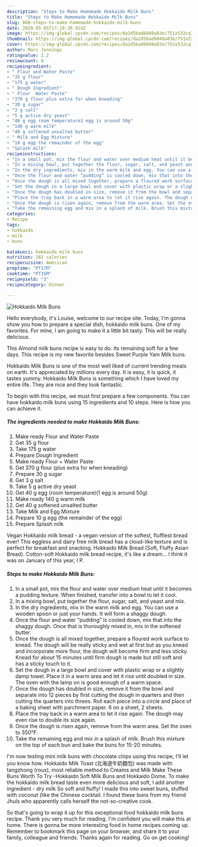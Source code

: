 ```yaml
---
description: "Steps to Make Homemade Hokkaido Milk Buns"
title: "Steps to Make Homemade Hokkaido Milk Buns"
slug: 860-steps-to-make-homemade-hokkaido-milk-buns
date: 2020-05-05T17:19:38.914Z
image: https://img-global.cpcdn.com/recipes/da2d5bad6049a83e/751x532cq70/hokkaido-milk-buns-recipe-main-photo.jpg
thumbnail: https://img-global.cpcdn.com/recipes/da2d5bad6049a83e/751x532cq70/hokkaido-milk-buns-recipe-main-photo.jpg
cover: https://img-global.cpcdn.com/recipes/da2d5bad6049a83e/751x532cq70/hokkaido-milk-buns-recipe-main-photo.jpg
author: Marc Jennings
ratingvalue: 3.2
reviewcount: 9
recipeingredient:
- " Flour and Water Paste"
- "35 g flour"
- "175 g water"
- " Dough Ingredient"
- " Flour  Water Paste"
- "370 g flour plus extra for when kneading"
- "30 g sugar"
- "3 g salt"
- "5 g active dry yeast"
- "40 g egg room temperature1 egg is around 50g"
- "140 g warm milk"
- "40 g softened unsalted butter"
- " Milk and Egg Mixture"
- "10 g egg the remainder of the egg"
- "Splash milk"
recipeinstructions:
- "In a small pot, mix the flour and water over medium heat until it becomes a pudding texture. When finished, transfer into a bowl to let it cool."
- "In a mixing bowl, put together the flour, sugar, salt, and yeast and mix."
- "In the dry ingredients, mix in the warm milk and egg. You can use a wooden spoon or just your hands. It will form a shaggy dough."
- "Once the flour and water “pudding” is cooled down, mix that into the shaggy dough. Once that is thoroughly mixed in, mix in the softened butter."
- "Once the dough is all mixed together, prepare a floured work surface to knead. The dough will be really sticky and wet at first but as you knead and incorporate more flour, the dough will become firm and less sticky. Knead for about 15 minutes until firm dough is made but still soft and has a sticky touch to it."
- "Set the dough in a large bowl and cover with plastic wrap or a slightly damp towel. Place it in a warm area and let it rise until doubled in size. The oven with the lamp on is good enough of a warm space."
- "Once the dough has doubled in size, remove it from the bowl and separate into 12 pieces by first cutting the dough in quarters and then cutting the quarters into threes. Roll each piece into a circle and place of a baking sheet with parchment paper. 6 on a sheet, 2 sheets."
- "Place the tray back in a warm area to let it rise again. The dough may even rise to double its size again."
- "Once the dough is risen again, remove from the warm area. Set the oven to 350°F."
- "Take the remaining egg and mix in a splash of milk. Brush this mixture on the top of each bun and bake the buns for 15-20 minutes."
categories:
- Recipe
tags:
- hokkaido
- milk
- buns

katakunci: hokkaido milk buns 
nutrition: 261 calories
recipecuisine: American
preptime: "PT17M"
cooktime: "PT35M"
recipeyield: "3"
recipecategory: Dinner

---
```



![Hokkaido Milk Buns](https://img-global.cpcdn.com/recipes/da2d5bad6049a83e/751x532cq70/hokkaido-milk-buns-recipe-main-photo.jpg)

Hello everybody, it's Louise, welcome to our recipe site. Today, I'm gonna show you how to prepare a special dish, hokkaido milk buns. One of my favorites. For mine, I am going to make it a little bit tasty. This will be really delicious.

This Almond milk buns recipe is easy to do. Its remaining soft for a few days. This recipe is my new favorite besides Sweet Purple Yam Milk buns.

Hokkaido Milk Buns is one of the most well liked of current trending meals on earth. It's appreciated by millions every day. It is easy, it is quick, it tastes yummy. Hokkaido Milk Buns is something which I have loved my entire life. They are nice and they look fantastic.


To begin with this recipe, we must first prepare a few components. You can have hokkaido milk buns using 15 ingredients and 10 steps. Here is how you can achieve it.

<!--inarticleads1-->

##### The ingredients needed to make Hokkaido Milk Buns:

1. Make ready  Flour and Water Paste
1. Get 35 g flour
1. Take 175 g water
1. Prepare  Dough Ingredient
1. Make ready  Flour + Water Paste
1. Get 370 g flour (plus extra for when kneading)
1. Prepare 30 g sugar
1. Get 3 g salt
1. Take 5 g active dry yeast
1. Get 40 g egg (room temperature)(1 egg is around 50g)
1. Make ready 140 g warm milk
1. Get 40 g softened unsalted butter
1. Take  Milk and Egg Mixture
1. Prepare 10 g egg (the remainder of the egg)
1. Prepare Splash milk


Vegan Hokkaido milk bread - a vegan version of the softest, fluffiest bread ever! This eggless and dairy free milk bread has a cloud-like texture and is perfect for breakfast and snacking. Hokkaido Milk Bread (Soft, Fluffy Asian Bread). Cotton-soft Hokkaido milk bread recipe, it&#39;s like a dream… I think it was on January of this year, I P. 

<!--inarticleads2-->

##### Steps to make Hokkaido Milk Buns:

1. In a small pot, mix the flour and water over medium heat until it becomes a pudding texture. When finished, transfer into a bowl to let it cool.
1. In a mixing bowl, put together the flour, sugar, salt, and yeast and mix.
1. In the dry ingredients, mix in the warm milk and egg. You can use a wooden spoon or just your hands. It will form a shaggy dough.
1. Once the flour and water “pudding” is cooled down, mix that into the shaggy dough. Once that is thoroughly mixed in, mix in the softened butter.
1. Once the dough is all mixed together, prepare a floured work surface to knead. The dough will be really sticky and wet at first but as you knead and incorporate more flour, the dough will become firm and less sticky. Knead for about 15 minutes until firm dough is made but still soft and has a sticky touch to it.
1. Set the dough in a large bowl and cover with plastic wrap or a slightly damp towel. Place it in a warm area and let it rise until doubled in size. The oven with the lamp on is good enough of a warm space.
1. Once the dough has doubled in size, remove it from the bowl and separate into 12 pieces by first cutting the dough in quarters and then cutting the quarters into threes. Roll each piece into a circle and place of a baking sheet with parchment paper. 6 on a sheet, 2 sheets.
1. Place the tray back in a warm area to let it rise again. The dough may even rise to double its size again.
1. Once the dough is risen again, remove from the warm area. Set the oven to 350°F.
1. Take the remaining egg and mix in a splash of milk. Brush this mixture on the top of each bun and bake the buns for 15-20 minutes.


I&#39;m now testing mini milk buns with chocolate chips using this recipe, I&#39;ll let you know how. Hokkaido Milk Toast (北海道牛奶麵包) was made with tangzhong (roux), most reliable method to Creams and Milk Make These Buns Worth To Try -Hokkaido Soft Milk Buns and Hokkaido Dome. To make the hokkaido milk bread taste even more delicious and soft, I add another ingredient - dry milk So soft and fluffy! I made this into sweet buns, stuffed with coconut (like the Chinese cocktail. I found these buns from my friend Jhuls who apparently calls herself the not-so-creative cook. 

So that's going to wrap it up for this exceptional food hokkaido milk buns recipe. Thank you very much for reading. I'm confident you will make this at home. There is gonna be more interesting food in home recipes coming up. Remember to bookmark this page on your browser, and share it to your family, colleague and friends. Thanks again for reading. Go on get cooking!

